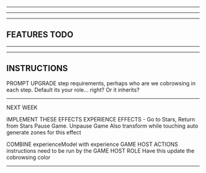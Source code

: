 --------------------------------------------------------------------------------------
--------------------------------------------------------------------------------------
--------------------------------------------------------------------------------------
FEATURES TODO
--------------------------------------------------------------------------------------
--------------------------------------------------------------------------------------
--------------------------------------------------------------------------------------

INSTRUCTIONS
------------------
PROMPT UPGRADE
  step requirements, perhaps 
  who are we cobrowsing in each step. Default its your role... right? Or it inherits?

----

NEXT WEEK 

IMPLEMENT THESE EFFECTS
  EXPERIENCE EFFECTS - Go to Stars, Return from Stars
  Pause Game. Unpause Game
  Also transform while touching 
    auto generate zones for this effect

COMBINE
  experienceModel with experience
      GAME HOST ACTIONS instructions need to be run by the GAME HOST
ROLE
    Have this update the cobrowsing color

---------------
